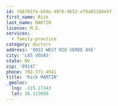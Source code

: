 ```yaml
---
id: f68701fe-b5da-4976-9b52-ef9a85180e5f
first_name: Rick
last_name: MARTIN
license: M.D.
services:
  - family-practice
category: doctors
address: '8853 WEST RIO VERDE AVE'
city: 'LAS VEGAS'
state: NV
zip: '89147'
phone: 702-371-4941
title: 'Rick MARTIN'
_geoloc:
  lng: -115.27343
  lat: 36.113059
---
```

